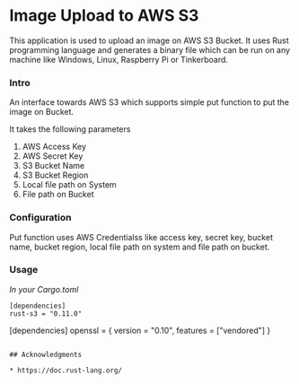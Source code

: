 # Image Upload to AWS S3

This application is used to upload an image on AWS S3 Bucket. It uses Rust programming language and generates a binary file which can be run on any machine like Windows, Linux, Raspberry Pi or Tinkerboard.

### Intro

An interface towards AWS S3 which supports simple put function to put the image on Bucket.

It takes the following parameters
1. AWS Access Key
2. AWS Secret Key
3. S3 Bucket Name
4. S3 Bucket Region
5. Local file path on System
6. File path on Bucket

### Configuration

Put function uses AWS Credentialss like access key, secret key, bucket name, bucket region, local file path on system and file path on bucket.

### Usage

*In your Cargo.toml*

```
[dependencies]
rust-s3 = "0.11.0"
```
[dependencies]
openssl = { version = "0.10", features = ["vendored"] }
```

## Acknowledgments

* https://doc.rust-lang.org/



